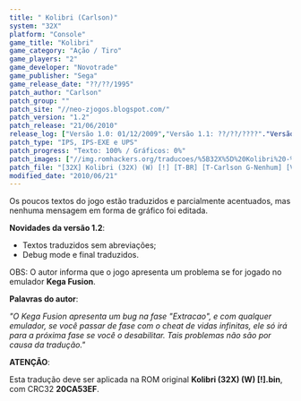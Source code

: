 ```yaml
---
title: " Kolibri (Carlson)"
system: "32X"
platform: "Console"
game_title: "Kolibri"
game_category: "Ação / Tiro"
game_players: "2"
game_developer: "Novotrade"
game_publisher: "Sega"
game_release_date: "??/??/1995"
patch_author: "Carlson"
patch_group: ""
patch_site: "//neo-zjogos.blogspot.com/"
patch_version: "1.2"
patch_release: "21/06/2010"
release_log: ["Versão 1.0: 01/12/2009","Versão 1.1: ??/??/????"."Versão 1.2: 21/06/2010"]
patch_type: "IPS, IPS-EXE e UPS"
patch_progress: "Texto: 100% / Gráficos: 0%"
patch_images: ["//img.romhackers.org/traducoes/%5B32X%5D%20Kolibri%20-%20Carlson%20-%201.png","//img.romhackers.org/traducoes/%5B32X%5D%20Kolibri%20-%20Carlson%20-%202.jpg","//img.romhackers.org/traducoes/%5B32X%5D%20Kolibri%20-%20Carlson%20-%203.png"]
patch_file: "[32X] Kolibri (32X) (W) [!] [T-BR] [T-Carlson G-Nenhum] [V-1.2 A-2010].zip"
modified_date: "2010/06/21"
---
```

Os poucos textos do jogo estão traduzidos e parcialmente acentuados, mas nenhuma mensagem em forma de gráfico foi editada.

<b>Novidades da versão 1.2</b>:

- Textos traduzidos sem abreviações;
- Debug mode e final traduzidos.

OBS: O autor informa que o jogo apresenta um problema se for jogado no emulador <b>Kega Fusion</b>.

<b>Palavras do autor</b>:

<i>"O Kega Fusion apresenta um bug na fase "Extracao", e com qualquer emulador, se você passar de fase com o cheat de vidas infinitas, ele só irá para a próxima fase se você o desabilitar. Tais problemas não são por causa da tradução."</i>
  
<b>ATENÇÃO</b>:

Esta tradução deve ser aplicada na ROM original <b>Kolibri (32X) (W) [!].bin</b>, com CRC32 <b>20CA53EF</b>.
